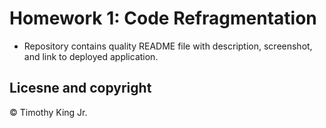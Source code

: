 # Homework 1: Code Refragmentation

* Repository contains quality README file with description, screenshot, and link to deployed application.

## Licesne and copyright

© Timothy King Jr.
